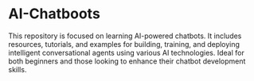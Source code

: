 # AI-Chatboots
This repository is focused on learning AI-powered chatbots. It includes resources, tutorials, and examples for building, training, and deploying intelligent conversational agents using various AI technologies. Ideal for both beginners and those looking to enhance their chatbot development skills.
